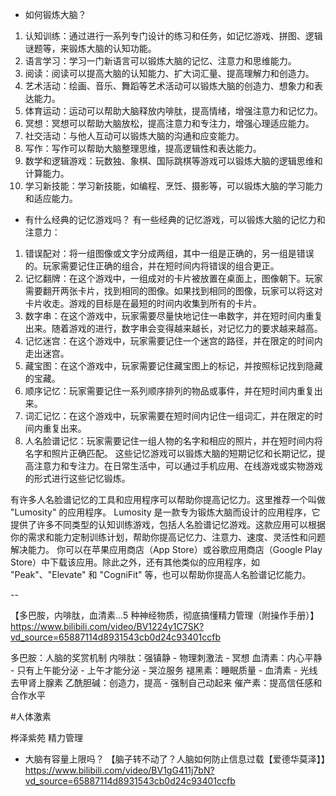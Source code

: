 
- 如何锻炼大脑？
1. 认知训练：通过进行一系列专门设计的练习和任务，如记忆游戏、拼图、逻辑谜题等，来锻炼大脑的认知功能。
2. 语言学习：学习一门新语言可以锻炼大脑的记忆、注意力和思维能力。
3. 阅读：阅读可以提高大脑的认知能力、扩大词汇量、提高理解力和创造力。
4. 艺术活动：绘画、音乐、舞蹈等艺术活动可以锻炼大脑的创造力、想象力和表达能力。
5. 体育运动：运动可以帮助大脑释放内啡肽，提高情绪，增强注意力和记忆力。
6. 冥想：冥想可以帮助大脑放松，提高注意力和专注力，增强心理适应能力。
7. 社交活动：与他人互动可以锻炼大脑的沟通和应变能力。
8. 写作：写作可以帮助大脑整理思维，提高逻辑性和表达能力。
9. 数学和逻辑游戏：玩数独、象棋、国际跳棋等游戏可以锻炼大脑的逻辑思维和计算能力。
10. 学习新技能：学习新技能，如编程、烹饪、摄影等，可以锻炼大脑的学习能力和适应能力。
- 有什么经典的记忆游戏吗？
有一些经典的记忆游戏，可以锻炼大脑的记忆力和注意力：
1. 错误配对：将一组图像或文字分成两组，其中一组是正确的，另一组是错误的。玩家需要记住正确的组合，并在短时间内将错误的组合更正。
2. 记忆翻牌：在这个游戏中，一组成对的卡片被放置在桌面上，图像朝下。玩家需要翻开两张卡片，找到相同的图像。如果找到相同的图像，玩家可以将这对卡片收走。游戏的目标是在最短的时间内收集到所有的卡片。
3. 数字串：在这个游戏中，玩家需要尽量快地记住一串数字，并在短时间内重复出来。随着游戏的进行，数字串会变得越来越长，对记忆力的要求越来越高。
4. 记忆迷宫：在这个游戏中，玩家需要记住一个迷宫的路径，并在限定的时间内走出迷宫。
5. 藏宝图：在这个游戏中，玩家需要记住藏宝图上的标记，并按照标记找到隐藏的宝藏。
6. 顺序记忆：玩家需要记住一系列顺序排列的物品或事件，并在短时间内重复出来。
7. 词汇记忆：在这个游戏中，玩家需要在短时间内记住一组词汇，并在限定的时间内重复出来。
8. 人名脸谱记忆：玩家需要记住一组人物的名字和相应的照片，并在短时间内将名字和照片正确匹配。
这些记忆游戏可以锻炼大脑的短期记忆和长期记忆，提高注意力和专注力。在日常生活中，可以通过手机应用、在线游戏或实物游戏的形式进行这些记忆锻炼。

有许多人名脸谱记忆的工具和应用程序可以帮助你提高记忆力。这里推荐一个叫做 "Lumosity" 的应用程序。
Lumosity 是一款专为锻炼大脑而设计的应用程序，它提供了许多不同类型的认知训练游戏，包括人名脸谱记忆游戏。这款应用可以根据你的需求和能力定制训练计划，帮助你提高记忆力、注意力、速度、灵活性和问题解决能力。
你可以在苹果应用商店（App Store）或谷歌应用商店（Google Play Store）中下载该应用。除此之外，还有其他类似的应用程序，如 "Peak"、"Elevate" 和 "CogniFit" 等，也可以帮助你提高人名脸谱记忆能力。

--

【多巴胺，内啡肽，血清素…5 种神经物质，彻底搞懂精力管理（附操作手册）】https://www.bilibili.com/video/BV1224y1C7SK?vd_source=65887114d8931543cb0d24c93401ccfb

多巴胺：人脑的奖赏机制
内啡肽：强镇静
	- 物理刺激法
	- 冥想
血清素：内心平静 - 只有上午能分泌
	- 上午才能分泌
	- 哭泣服务
褪黑素：睡眠质量
	- 血清素
	- 光线
去甲肾上腺素
乙酰胆碱：创造力，提高
	- 强制自己动起来
催产素：提高信任感和合作水平


#人体激素 

桦泽紫苑
精力管理


- 大脑有容量上限吗？
【脑子转不动了？人脑如何防止信息过载【爱德华莫泽】】https://www.bilibili.com/video/BV1gG411j7bN?vd_source=65887114d8931543cb0d24c93401ccfb
